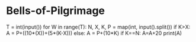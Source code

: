 # Bells-of-Pilgrimage
T = int(input())
for W in range(T):
    N, X, K, P = map(int, input().split())
    if K>X:
        A = P+((10*(X))+(5*(K-X)))
    else:
        A = P+(10*K)
    if K==N:
        A=A+20
    print(A)
